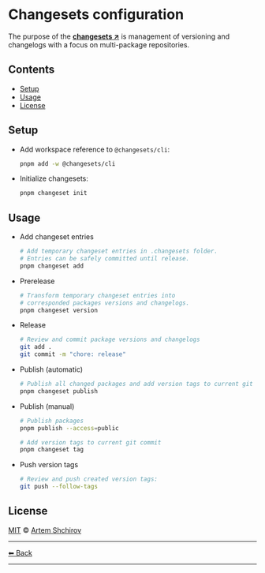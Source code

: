 # Changesets configuration

The purpose of the **[changesets ↗](https://github.com/changesets/changesets)** is management of versioning and changelogs with a focus on multi-package repositories.

## Contents

- [Setup](#setup)
- [Usage](#usage)
- [License](#license)

## Setup

- Add workspace reference to `@changesets/cli`:

  ```sh
  pnpm add -w @changesets/cli
  ```

- Initialize changesets:

  ```sh
  pnpm changeset init
  ```

## Usage

- Add changeset entries

  ```sh
  # Add temporary changeset entries in .changesets folder.
  # Entries can be safely committed until release.
  pnpm changeset add
  ```

- Prerelease

  ```sh
  # Transform temporary changeset entries into
  # corresponded packages versions and changelogs.
  pnpm changeset version
  ```

- Release

  ```sh
  # Review and commit package versions and changelogs
  git add .
  git commit -m "chore: release"
  ```

- Publish (automatic)

  ```sh
  # Publish all changed packages and add version tags to current git commit
  pnpm changeset publish
  ```

- Publish (manual)

  ```sh
  # Publish packages
  pnpm publish --access=public

  # Add version tags to current git commit
  pnpm changeset tag
  ```

- Push version tags

  ```sh
  # Review and push created version tags:
  git push --follow-tags
  ```

## License

[MIT](../../LICENSE) © [Artem Shchirov](https://github.com/artemshchirov)

---

[⬅ Back](../../README.md)

---
